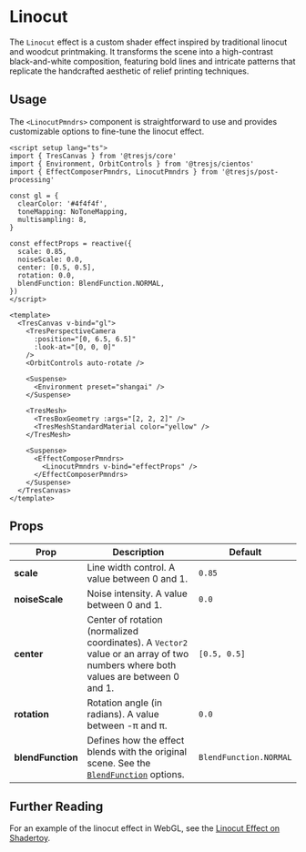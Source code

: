 # Linocut

<DocsDemoGUI>
  <LinocutDemo />
</DocsDemoGUI>

The `Linocut` effect is a custom shader effect inspired by traditional linocut and woodcut printmaking. It transforms the scene into a high-contrast black-and-white composition, featuring bold lines and intricate patterns that replicate the handcrafted aesthetic of relief printing techniques.

## Usage

The `<LinocutPmndrs>` component is straightforward to use and provides customizable options to fine-tune the linocut effect.

```vue{4,12-18,38-42}
<script setup lang="ts">
import { TresCanvas } from '@tresjs/core'
import { Environment, OrbitControls } from '@tresjs/cientos'
import { EffectComposerPmndrs, LinocutPmndrs } from '@tresjs/post-processing'

const gl = {
  clearColor: '#4f4f4f',
  toneMapping: NoToneMapping,
  multisampling: 8,
}

const effectProps = reactive({
  scale: 0.85,
  noiseScale: 0.0,
  center: [0.5, 0.5],
  rotation: 0.0,
  blendFunction: BlendFunction.NORMAL,
})
</script>

<template>
  <TresCanvas v-bind="gl">
    <TresPerspectiveCamera
      :position="[0, 6.5, 6.5]"
      :look-at="[0, 0, 0]"
    />
    <OrbitControls auto-rotate />

    <Suspense>
      <Environment preset="shangai" />
    </Suspense>

    <TresMesh>
      <TresBoxGeometry :args="[2, 2, 2]" />
      <TresMeshStandardMaterial color="yellow" />
    </TresMesh>

    <Suspense>
      <EffectComposerPmndrs>
        <LinocutPmndrs v-bind="effectProps" />
      </EffectComposerPmndrs>
    </Suspense>
  </TresCanvas>
</template>
```

## Props

| Prop           | Description                                                                                                                                                                  | Default                  |
| -------------- | ---------------------------------------------------------------------------------------------------------------------------------------------------------------------------- | ------------------------ |
| **scale**      | Line width control. A value between 0 and 1.                                                                                                                                 | `0.85`                   |
| **noiseScale** | Noise intensity. A value between 0 and 1.                                                                                                                                    | `0.0`                    |
| **center**     | Center of rotation (normalized coordinates). A `Vector2` value or an array of two numbers where both values are between 0 and 1.                                              | `[0.5, 0.5]`             |
| **rotation**   | Rotation angle (in radians). A value between -π and π.                                                                                                                       | `0.0`                    |
| **blendFunction** | Defines how the effect blends with the original scene. See the [`BlendFunction`](https://pmndrs.github.io/postprocessing/public/docs/variable/index.html#static-variable-BlendFunction) options. | `BlendFunction.NORMAL`   |

## Further Reading

For an example of the linocut effect in WebGL, see the [Linocut Effect on Shadertoy](https://www.shadertoy.com/view/4XVcDV).
